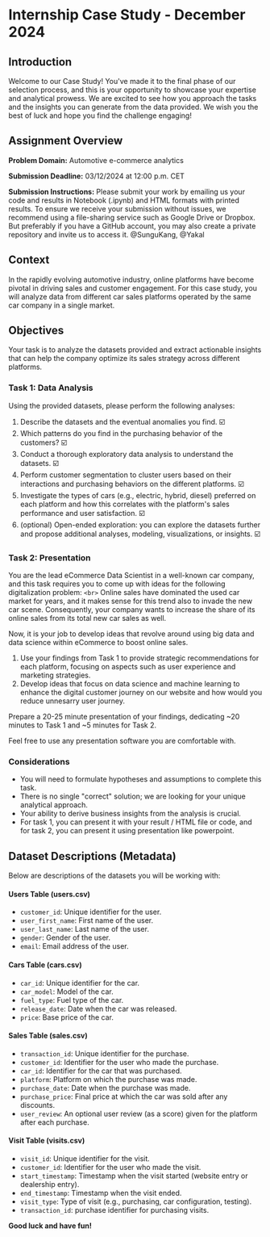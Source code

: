 # Internship Case Study - December 2024

## Introduction

Welcome to our Case Study! You've made it to the final phase of our selection process, and this is your opportunity to showcase your expertise and analytical prowess. We are excited to see how you approach the tasks and the insights you can generate from the data provided. We wish you the best of luck and hope you find the challenge engaging!

## Assignment Overview

**Problem Domain:** Automotive e-commerce analytics

**Submission Deadline:** 03/12/2024 at 12:00 p.m. CET

**Submission Instructions:**
Please submit your work by emailing us your code and results in Notebook (.ipynb) and HTML formats with printed results. To ensure we receive your submission without issues, we recommend using a file-sharing service such as Google Drive or Dropbox. But preferably if you have a GitHub account, you may also create a private repository and invite us to access it. @SunguKang, @Yakal

## Context

In the rapidly evolving automotive industry, online platforms have become pivotal in driving sales and customer engagement. For this case study, you will analyze data from different car sales platforms operated by the same car company in a single market.

## Objectives

Your task is to analyze the datasets provided and extract actionable insights that can help the company optimize its sales strategy across different platforms.

### Task 1: Data Analysis

Using the provided datasets, please perform the following analyses:

1. Describe the datasets and the eventual anomalies you find. ☑️
2. Which patterns do you find in the purchasing behavior of the customers? ☑️
3. Conduct a thorough exploratory data analysis to understand the datasets. ☑️
4. Perform customer segmentation to cluster users based on their interactions and purchasing behaviors on the different platforms. ☑️
5. Investigate the types of cars (e.g., electric, hybrid, diesel) preferred on each platform and how this correlates with the platform's sales performance and user satisfaction. ☑️
6. (optional) Open-ended exploration: you can explore the datasets further and propose additional analyses, modeling, visualizations, or insights. ☑️

### Task 2: Presentation

You are the lead eCommerce Data Scientist in a well-known car company, and this task requires you to come up with ideas for the following digitalization problem: `<br>`
Online sales have dominated the used car market for years, and it makes sense for this trend also to invade the new car scene. Consequently, your company wants to increase the share of its online sales from its total new car sales as well.

Now, it is your job to develop ideas that revolve around using big data and data science within eCommerce to boost online sales.

1. Use your findings from Task 1 to provide strategic recommendations for each platform, focusing on aspects such as user experience and marketing strategies.
2. Develop ideas that focus on data science and machine learning to enhance the digital customer journey on our website and how would you reduce unnesarry user journey.

Prepare a 20-25 minute presentation of your findings, dedicating  ~20 minutes to Task 1 and ~5 minutes for Task 2.

Feel free to use any presentation software you are comfortable with.

### Considerations

- You will need to formulate hypotheses and assumptions to complete this task.
- There is no single "correct" solution; we are looking for your unique analytical approach.
- Your ability to derive business insights from the analysis is crucial.
- For task 1, you can present it with your result / HTML file or code, and for task 2, you can present it using presentation like powerpoint.

## Dataset Descriptions (Metadata)

Below are descriptions of the datasets you will be working with:

#### Users Table (users.csv)

- `customer_id`: Unique identifier for the user.
- `user_first_name`: First name of the user.
- `user_last_name`: Last name of the user.
- `gender`: Gender of the user.
- `email`: Email address of the user.

#### Cars Table (cars.csv)

- `car_id`: Unique identifier for the car.
- `car_model`: Model of the car.
- `fuel_type`: Fuel type of the car.
- `release_date`: Date when the car was released.
- `price`: Base price of the car.

#### Sales Table (sales.csv)

- `transaction_id`: Unique identifier for the purchase.
- `customer_id`: Identifier for the user who made the purchase.
- `car_id`: Identifier for the car that was purchased.
- `platform`: Platform on which the purchase was made.
- `purchase_date`: Date when the purchase was made.
- `purchase_price`: Final price at which the car was sold after any discounts.
- `user_review`: An optional user review (as a score) given for the platform after each purchase.

#### Visit Table (visits.csv)

- `visit_id`: Unique identifier for the visit.
- `customer_id`: Identifier for the user who made the visit.
- `start_timestamp`: Timestamp when the visit started (website entry or dealership entry).
- `end_timestamp`: Timestamp when the visit ended.
- `visit_type`: Type of visit (e.g., purchasing, car configuration, testing).
- `transaction_id`: purchase identifier for purchasing visits.

**Good luck and have fun!**

